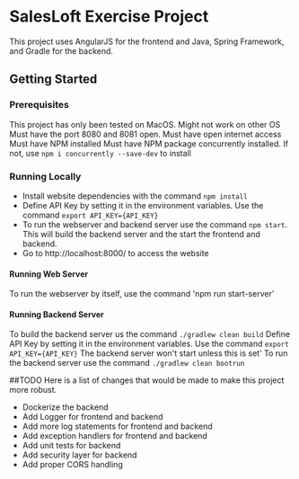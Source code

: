 # SalesLoft Exercise Project

This project uses AngularJS for the frontend and Java, Spring Framework, and Gradle for the backend.

## Getting Started
### Prerequisites
This project has only been tested on MacOS. Might not work on other OS 
Must have the port 8080 and 8081 open.
Must have open internet access
Must have NPM installed
Must have NPM package concurrently installed. If not, use `npm i concurrently --save-dev` to install

### Running Locally
* Install website dependencies with the command `npm install`
* Define API Key by setting it in the environment variables. Use the command `export API_KEY={API_KEY}`
* To run the webserver and backend server use the command `npm start`. This will build the backend server and the start the frontend and backend.
* Go to http://localhost:8000/ to access the website

#### Running Web Server
To run the webserver by itself, use the command 'npm run start-server'

#### Running Backend Server
To build the backend server us the command `./gradlew clean build`
Define API Key by setting it in the environment variables. Use the command `export API_KEY={API_KEY}` The backend server won't start unless this is set'
To run the backend server use the command `./gradlew clean bootrun`

##TODO
Here is a list of changes that would be made to make this project more robust.

* Dockerize the backend
* Add Logger for frontend and backend
* Add more log statements for frontend and backend
* Add exception handlers for frontend and backend
* Add unit tests for backend
* Add security layer for backend
* Add proper CORS handling 